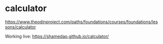 # calculator
https://www.theodinproject.com/paths/foundations/courses/foundations/lessons/calculator

Working live:
https://shamedao.github.io/calculator/
